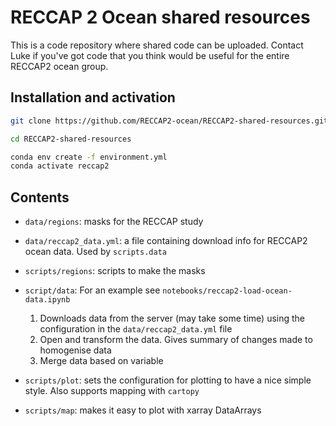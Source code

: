 # RECCAP 2 Ocean shared resources

This is a code repository where shared code can be uploaded. Contact Luke if you've got code that you think would be useful for the entire RECCAP2 ocean group. 

## Installation and activation

```bash
git clone https://github.com/RECCAP2-ocean/RECCAP2-shared-resources.git 

cd RECCAP2-shared-resources

conda env create -f environment.yml
conda activate reccap2
```

## Contents

- `data/regions`: masks for the RECCAP study
- `data/reccap2_data.yml`: a file containing download info for RECCAP2 ocean data. Used by `scripts.data`
  
- `scripts/regions`: scripts to make the masks
- `script/data`: For an example see `notebooks/reccap2-load-ocean-data.ipynb`
  1. Downloads data from the server (may take some time) using the configuration in the `data/reccap2_data.yml` file
  2. Open and transform the data. Gives summary of changes made to homogenise data
  3. Merge data based on variable

- `scripts/plot`: sets the configuration for plotting to have a nice simple style. Also supports mapping with `cartopy`
- `scripts/map`: makes it easy to plot with xarray DataArrays